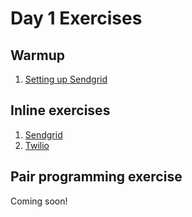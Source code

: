 # Day 1 Exercises

## Warmup

1. [Setting up Sendgrid](warmup/)

## Inline exercises

1. [Sendgrid](sendgrid/)
1. [Twilio](twilio/)

## Pair programming exercise

Coming soon!
